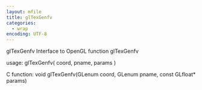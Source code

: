```yaml
---
layout: mfile
title: glTexGenfv
categories:
  - wrap
encoding: UTF-8
---
```


glTexGenfv  Interface to OpenGL function glTexGenfv

usage:  glTexGenfv( coord, pname, params )

C function:  void glTexGenfv(GLenum coord, GLenum pname, const GLfloat\* params)